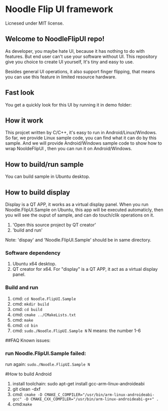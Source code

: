 # Noodle Flip UI framework
Licnesed under MIT license.
## Welcome to NoodleFlipUI repo!

As developer, you maybe hate UI, because it has nothing to do with features. But end user can't use your software without UI.
This repository give you choice to create UI yourself, It's tiny and easy to use.

Besides general UI operations, it also support finger flipping, that means you can use this feature in limited resource hardware.

## Fast look
You get a quickly look for this UI by running it in demo folder:

## How it work
This projcet written by C/C++, it's easy to run in Android/Linux/Windows.
So far, we provide Linux sample code, you can find what it can do by this sample. And we will provide Android/Windows sample code to show how to wrap NooldeFlipUI , then you can run it on Android/Windows.

## How to build/run sample
You can build sample in Ubuntu desktop.

## How to build display
Display is a QT APP, it works as a virtual display panel. When you run Noodle.FlipUI.Sample on Ubuntu, this app will be executed automaticly, then you will see the ouput of sample, and can do touch/clik operations on it.

1. 'Open this source project by QT creator'
2. 'build and run'

Note: 'dispay' and 'Noodle.FlipUI.Sample' should be in same directory.

### Software dependency
1. Ubuntu x64 desktop.
2. QT creator for x64. For "display" is a QT APP, it act as a virtual display panel.

### Build and run
1. cmd: `cd Noodle.FlipUI.Sample`
2. cmd: `mkdir build`
3. cmd: `cd build`
4. cmd: `cmake ../CMakeLists.txt`
5. cmd: `make`
6. cmd: `cd bin`
7. cmd: `sudo./Noodle.FlipUI.Sample N` N means: the number 1-6

##FAQ
Known issues:
### run Noodle.FlipUI.Sample failed:
run again: `sudo./Noodle.FlipUI.Sample N`

#How to build Android
1. install toolchain: sudo apt-get install gcc-arm-linux-androideabi
2. git clean -dxf
3. cmd: `cmake -D CMAKE_C_COMPILER="/usr/bin/arm-linux-androideabi-gcc" -D CMAKE_CXX_COMPILER="/usr/bin/arm-linux-androideabi-g++" .`
4. cmd:`make`
